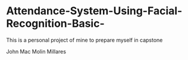 # Attendance-System-Using-Facial-Recognition-Basic-

This is a personal project of mine to prepare myself in capstone


John Mac Molin Millares
